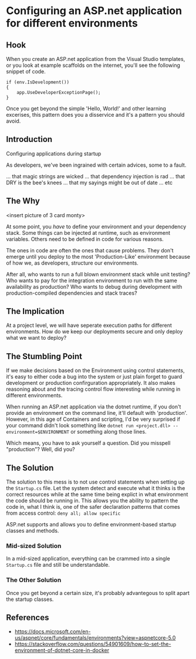 # Configuring an ASP.net application for different environments

## Hook

When you create an ASP.net application from the Visual Studio templates, or you look at example scaffolds on the internet, you'll see the following snippet of code.

```
if (env.IsDevelopment())
{
    app.UseDeveloperExceptionPage();
}
```

Once you get beyond the simple 'Hello, World!' and other learning excerises, this pattern does you a disservice and it's a pattern you should avoid.

## Introduction

Configuring applications during startup 

As developers, we've been ingrained with certain advices, some to a fault.

... that magic strings are wicked
... that dependency injection is rad
... that DRY is the bee's knees
... that my sayings might be out of date
... etc

## The Why

<insert picture of 3 card monty>

At some point, you _have_ to define your environment and your dependency stack. Some things can be injected at runtime, such as environment variables. Others need to be defined in code for various reasons.

The ones in code are often the ones that cause problems. They don't emerge until you deploy to the most 'Production-Like' environment because of how we, as developers, structure our environments.

After all, who wants to run a full blown environment stack while unit testing?
Who wants to pay for the integration environment to run with the same availability as production?
Who wants to debug during development with production-compiled dependencies and stack traces?

## The Implication

At a project level, we will have seperate execution paths for different environments. How do we keep our deployments secure and only deploy what we want to deploy?

## The Stumbling Point

If we make decisions based on the Environment using control statements, it's easy to either code a bug into the system or just plain forget to guard development or production confirguration appropriately. It also makes reasoning about and the tracing control flow interesting while running in different environments. 

When running an ASP.net application via the dotnet runtime, if you don't provide an environment on the command line, it'll default with 'production'. However, in this age of Containers and scripting, I'd be very surprised if your command didn't look something like `dotnet run <project.dll> --environment=$ENVIRONMENT` or something along those lines. 

Which means, you have to ask yourself a question. Did you misspell "production"? Well, did you?

## The Solution

The solution to this mess is to not use control statements when setting up the `Startup.cs` file. Let the system detect and execute what it thinks is the correct resources while at the same time being explict in what environment the code should be running in. This allows you the ability to pattern the code in, what I think is, one of the safer declaration patterns that comes from access control: `deny all; allow specific`

ASP.net supports and allows you to define environment-based startup classes and methods.

### Mid-sized Solution

In a mid-sized application, everything can be crammed into a single `Startup.cs` file and still be understandable.



### The Other Solution

Once you get beyond a certain size, it's probably advantegous to split apart the startup classes.  


## References

* https://docs.microsoft.com/en-us/aspnet/core/fundamentals/environments?view=aspnetcore-5.0
* https://stackoverflow.com/questions/54901609/how-to-set-the-environment-of-dotnet-core-in-docker